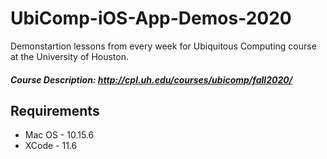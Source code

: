 # UbiComp-iOS-App-Demos-2020
Demonstartion lessons from every week for Ubiquitous Computing course at the University of Houston.

##### Course Description: http://cpl.uh.edu/courses/ubicomp/fall2020/

## Requirements
  - Mac OS - 10.15.6
  - XCode - 11.6




